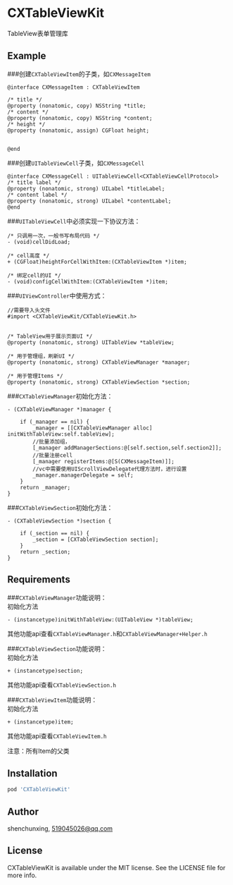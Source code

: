 # CXTableViewKit

TableView表单管理库

## Example

###创建`CXTableViewItem`的子类，如`CXMessageItem`<br>
```
@interface CXMessageItem : CXTableViewItem

/* title */
@property (nonatomic, copy) NSString *title;
/* content */
@property (nonatomic, copy) NSString *content;
/* height */
@property (nonatomic, assign) CGFloat height;


@end

```
###创建`UITableViewCell`子类，如`CXMessageCell`<br>
```
@interface CXMessageCell : UITableViewCell<CXTableViewCellProtocol>
/* title label */
@property (nonatomic, strong) UILabel *titleLabel;
/* content label */
@property (nonatomic, strong) UILabel *contentLabel;
@end
```

###`UITableViewCell`中必须实现一下协议方法：<br>
```
/* 只调用一次，一般书写布局代码 */
- (void)cellDidLoad;

/* cell高度 */
+ (CGFloat)heightForCellWithItem:(CXTableViewItem *)item;

/* 绑定cell的UI */
- (void)configCellWithItem:(CXTableViewItem *)item;

```

###`UIViewController`中使用方式：<br>

```
//需要导入头文件
#import <CXTableViewKit/CXTableViewKit.h>


/* TableView用于展示页面UI */
@property (nonatomic, strong) UITableView *tableView;

/* 用于管理组，刷新UI */
@property (nonatomic, strong) CXTableViewManager *manager;

/* 用于管理Items */
@property (nonatomic, strong) CXTableViewSection *section;

```

###`CXTableViewManager`初始化方法：<br>
```
- (CXTableViewManager *)manager {

    if (_manager == nil) {
        _manager = [[CXTableViewManager alloc] initWithTableView:self.tableView];
        //批量添加组，
        [_manager addManagerSections:@[self.section,self.section2]];
        //批量注册cell
        [_manager registerItems:@[S(CXMessageItem)]];
        //vc中需要使用UIScrollViewDelegate代理方法时，进行设置
        _manager.managerDelegate = self;
    }
    return _manager;
}
```

###`CXTableViewSection`初始化方法：<br>
```
- (CXTableViewSection *)section {

    if (_section == nil) {
        _section = [CXTableViewSection section];
    }
    return _section;
}
```

## Requirements

###`CXTableViewManager`功能说明：<br>
初始化方法<br>
```
- (instancetype)initWithTableView:(UITableView *)tableView;
```
其他功能api查看`CXTableViewManager.h`和`CXTableViewManager+Helper.h`

###`CXTableViewSection`功能说明：<br>
初始化方法<br>
```
+ (instancetype)section;
```
其他功能api查看`CXTableViewSection.h`

###`CXTableViewItem`功能说明：<br>
初始化方法<br>
```
+ (instancetype)item;
```
其他功能api查看`CXTableViewItem.h`

注意：所有Item的父类

## Installation


```ruby
pod 'CXTableViewKit'
```

## Author

shenchunxing, 519045026@qq.com

## License

CXTableViewKit is available under the MIT license. See the LICENSE file for more info.